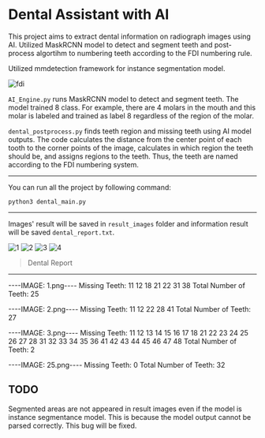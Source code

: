 # Dental Assistant with AI

This project aims to extract dental information on radiograph images using AI. 
Utilized MaskRCNN model to detect and segment teeth and post-process algortihm to numbering teeth according to the FDI numbering rule.

Utilized mmdetection framework for instance segmentation model.

![fdi](https://github.com/7ZFG1/Dental-Assistant-with-AI/assets/64545114/272621ae-d212-4ab4-b528-9167b08a5728)

```AI_Engine.py``` runs MaskRCNN model to detect and segment teeth. The model trained 8 class. For example, there are 4 molars in the mouth and this molar is labeled and trained as label 8 regardless of the region of the molar.

```dental_postprocess.py``` finds teeth region and missing teeth using AI model outputs. The code calculates the distance from the center point of each tooth to the corner points of the image, calculates in which region the teeth should be, and assigns regions to the teeth. Thus, the teeth are named according to the FDI numbering system. 

---
You can run all the project by following command: 

```python3 dental_main.py```

---

Images' result will be saved in ```result_images``` folder and information result will be saved ```dental_report.txt```.

![1](https://github.com/7ZFG1/Dental-Assistant-with-AI/assets/64545114/77b0e8ab-87bc-4d70-a57a-ad9f09d2fc45)
![2](https://github.com/7ZFG1/Dental-Assistant-with-AI/assets/64545114/a79ec7b6-d60c-4998-8d1b-35976201b254)
![3](https://github.com/7ZFG1/Dental-Assistant-with-AI/assets/64545114/5915891f-5da8-4d2d-9215-ab2d452c0109)
![4](https://github.com/7ZFG1/Dental-Assistant-with-AI/assets/64545114/edff5051-32b7-4b32-aa9f-c9950bc3fc70)


>Dental Report
-------------------------------------
----IMAGE: 1.png----
Missing Teeth: 11 12 18 21 22 31 38 
Total Number of Teeth: 25

----IMAGE: 2.png----
Missing Teeth: 11 12 22 28 41 
Total Number of Teeth: 27

----IMAGE: 3.png----
Missing Teeth: 11 12 13 14 15 16 17 18 21 22 23 24 25 26 27 28 31 32 33 34 35 36 41 42 43 44 45 46 47 48 
Total Number of Teeth: 2

----IMAGE: 25.png----
Missing Teeth: 0
Total Number of Teeth: 32

TODO
---------------------------
Segmented areas are not appeared in result images even if the model is instance segmentance model. This is because the model output cannot be parsed correctly. This bug will be fixed.

